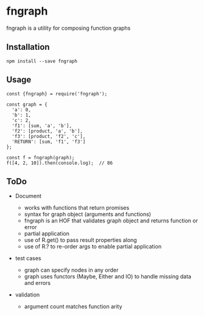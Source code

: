# fngraph

fngraph is a utility for composing function graphs

## Installation

    npm install --save fngraph

## Usage

```
const {fngraph} = require('fngraph');

const graph = {
  'a': 0,
  'b': 1,
  'c': 2,
  'f1': [sum, 'a', 'b'],
  'f2': [product, 'a', 'b'],
  'f3': [product, 'f2', 'c'],
  'RETURN': [sum, 'f1', 'f3']
};

const f = fngraph(graph);
f([4, 2, 10]).then(console.log);  // 86
```

## ToDo

- Document
  - works with functions that return promises
  - syntax for graph object (arguments and functions)
  - fngraph is an HOF that validates graph object and returns function or error
  - partial application
  - use of R.get() to pass result properties along
  - use of R.? to re-order args to enable partial application

- test cases
  - graph can specify nodes in any order
  - graph uses functors (Maybe, Either and IO) to handle missing data and errors

- validation
  - argument count matches function arity

